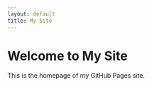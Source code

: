 ```yaml
---
layout: default
title: My Site
---
```

# Welcome to My Site
This is the homepage of my GitHub Pages site.

